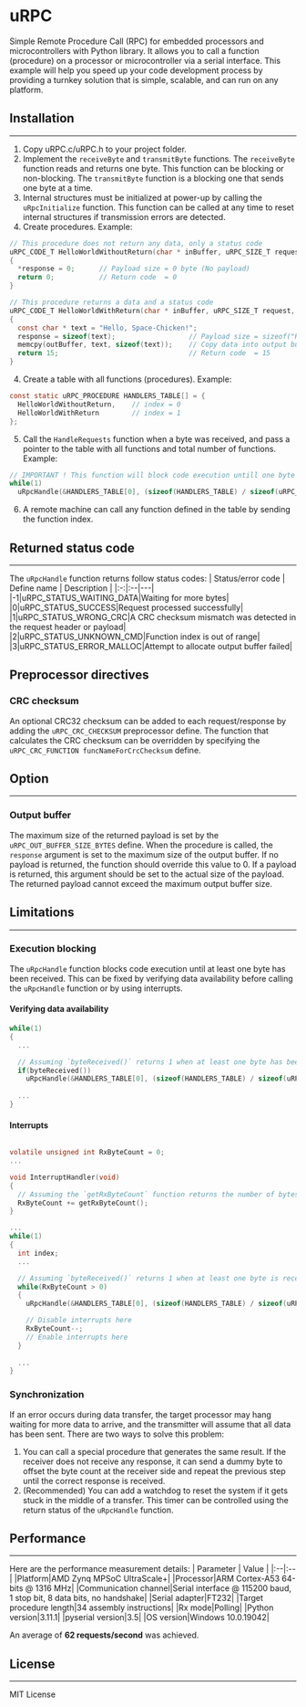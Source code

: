# uRPC
Simple Remote Procedure Call (RPC) for embedded processors and microcontrollers with Python library. It allows you to call a function (procedure) on a processor or microcontroller via a serial interface. This example will help you speed up your code development process by providing a turnkey solution that is simple, scalable, and can run on any platform.

## Installation
---
1. Copy uRPC.c/uRPC.h to your project folder.
2. Implement the `receiveByte` and `transmitByte` functions. The  `receiveByte` function reads and returns one byte. This function can be blocking or non-blocking. The `transmitByte` function is a blocking one that sends one byte at a time.
3. Internal structures must be initialized at power-up by calling the `uRpcInitialize` function. This function can be called at any time to reset internal structures if transmission errors are detected.
4. Create procedures. Example:
```c
// This procedure does not return any data, only a status code
uRPC_CODE_T HelloWorldWithoutReturn(char * inBuffer, uRPC_SIZE_T request, char * outBuffer, uRPC_SIZE_T * response)
{
  *response = 0;      // Payload size = 0 byte (No payload)
  return 0;           // Return code  = 0
}

// This procedure returns a data and a status code
uRPC_CODE_T HelloWorldWithReturn(char * inBuffer, uRPC_SIZE_T request, char * outBuffer, uRPC_SIZE_T * response)
{
  const char * text = "Hello, Space-Chicken!";
  response = sizeof(text);                  // Payload size = sizeof("Hello, Space-Chicken!")
  memcpy(outBuffer, text, sizeof(text));    // Copy data into output buffer
  return 15;                                // Return code  = 15
}
```

4. Create a table with all functions (procedures). Example:
```c
const static uRPC_PROCEDURE HANDLERS_TABLE[] = {
  HelloWorldWithoutReturn,    // index = 0
  HelloWorldWithReturn        // index = 1
};
```  

5. Call the `HandleRequests` function when a byte was received, and pass a pointer to the table with all functions and total number of functions. Example:
```c
// IMPORTANT ! This function will block code execution untill one byte is received
while(1)
  uRpcHandle(&HANDLERS_TABLE[0], (sizeof(HANDLERS_TABLE) / sizeof(uRPC_PROCEDURE)));
```
6. A remote machine can call any function defined in the table by sending the function index.

## Returned status code
---
The `uRpcHandle` function returns follow status codes:
| Status/error code | Define name | Description |
|:-:|:--|---|
|-1|uRPC_STATUS_WAITING_DATA|Waiting for more bytes|
|0|uRPC_STATUS_SUCCESS|Request processed successfully|
|1|uRPC_STATUS_WRONG_CRC|A CRC checksum mismatch was detected in the request header or payload|
|2|uRPC_STATUS_UNKNOWN_CMD|Function index is out of range|
|3|uRPC_STATUS_ERROR_MALLOC|Attempt to allocate output buffer failed|

## Preprocessor directives
### CRC checksum
An optional CRC32 checksum can be added to each request/response by adding the `uRPC_CRC_CHECKSUM` preprocessor define. The function that calculates the CRC checksum can be overridden by specifying the `uRPC_CRC_FUNCTION funcNameForCrcChecksum` define.

## Option
---
### Output buffer
The maximum size of the returned payload is set by the `uRPC_OUT_BUFFER_SIZE_BYTES` define. When the procedure is called, the `response` argument is set to the maximum size of the output buffer. If no payload is returned, the function should override this value to 0. If a payload is returned, this argument should be set to the actual size of the payload. The returned payload cannot exceed the maximum output buffer size.

## Limitations
---
### Execution blocking
The `uRpcHandle` function blocks code execution until at least one byte has been received. This can be fixed by verifying data availability before calling the `uRpcHandle` function or by using interrupts.
#### Verifying data availability
```c
while(1)
{
  ...

  // Assuming `byteReceived()` returns 1 when at least one byte has been received
  if(byteReceived())
    uRpcHandle(&HANDLERS_TABLE[0], (sizeof(HANDLERS_TABLE) / sizeof(uRPC_PROCEDURE)));
  
  ...
}
```
#### Interrupts
```c

volatile unsigned int RxByteCount = 0;
...

void InterruptHandler(void)
{
  // Assuming the `getRxByteCount` function returns the number of bytes received.
  RxByteCount += getRxByteCount();
}

...
while(1)
{
  int index;
  ...

  // Assuming `byteReceived()` returns 1 when at least one byte is received.
  while(RxByteCount > 0)
  {
    uRpcHandle(&HANDLERS_TABLE[0], (sizeof(HANDLERS_TABLE) / sizeof(uRPC_PROCEDURE)));

    // Disable interrupts here
    RxByteCount--;
    // Enable interrupts here
  }
  
  ...
}
```
### Synchronization
If an error occurs during data transfer, the target processor may hang waiting for more data to arrive, and the transmitter will assume that all data has been sent. There are two ways to solve this problem:
1. You can call a special procedure that generates the same result. If the receiver does not receive any response, it can send a dummy byte to offset the byte count at the receiver side and repeat the previous step until the correct response is received.
2. (Recommended) You can add a watchdog to reset the system if it gets stuck in the middle of a transfer. This timer can be controlled using the return status of the `uRpcHandle` function.

## Performance
---
Here are the performance measurement details:
| Parameter | Value |
|:--|:--|
|Platform|AMD Zynq MPSoC UltraScale+|
|Processor|ARM Cortex-A53 64-bits @ 1316 MHz|
|Communication channel|Serial interface @ 115200 baud, 1 stop bit, 8 data bits, no handshake|
|Serial adapter|FT232|
|Target procedure length|34 assembly instructions|
|Rx mode|Polling|
|Python version|3.11.1|
|pyserial version|3.5|
|OS version|Windows 10.0.19042|

An average of __62 requests/second__ was achieved.

## License
---
MIT License